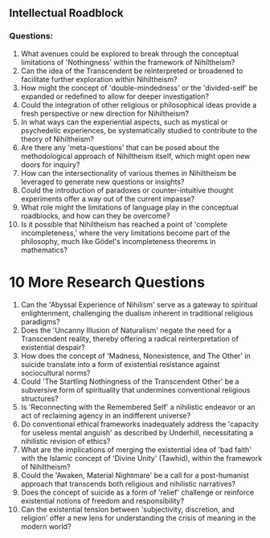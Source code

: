 ## Intellectual Roadblock

### Questions:

1. What avenues could be explored to break through the conceptual limitations of 'Nothingness' within the framework of Nihiltheism?
2. Can the idea of the Transcendent be reinterpreted or broadened to facilitate further exploration within Nihiltheism?
3. How might the concept of 'double-mindedness' or the 'divided-self' be expanded or redefined to allow for deeper investigation?
4. Could the integration of other religious or philosophical ideas provide a fresh perspective or new direction for Nihiltheism?
5. In what ways can the experiential aspects, such as mystical or psychedelic experiences, be systematically studied to contribute to the theory of Nihiltheism?
6. Are there any 'meta-questions' that can be posed about the methodological approach of Nihiltheism itself, which might open new doors for inquiry?
7. How can the intersectionality of various themes in Nihiltheism be leveraged to generate new questions or insights?
8. Could the introduction of paradoxes or counter-intuitive thought experiments offer a way out of the current impasse?
9. What role might the limitations of language play in the conceptual roadblocks, and how can they be overcome?
10. Is it possible that Nihiltheism has reached a point of 'complete incompleteness,' where the very limitations become part of the philosophy, much like Gödel's incompleteness theorems in mathematics?

  

# 10 More Research Questions

1. Can the 'Abyssal Experience of Nihilism' serve as a gateway to spiritual enlightenment, challenging the dualism inherent in traditional religious paradigms?
2. Does the 'Uncanny Illusion of Naturalism' negate the need for a Transcendent reality, thereby offering a radical reinterpretation of existential despair?
3. How does the concept of 'Madness, Nonexistence, and The Other' in suicide translate into a form of existential resistance against sociocultural norms?
4. Could 'The Startling Nothingness of the Transcendent Other' be a subversive form of spirituality that undermines conventional religious structures?
5. Is 'Reconnecting with the Remembered Self' a nihilistic endeavor or an act of reclaiming agency in an indifferent universe?
6. Do conventional ethical frameworks inadequately address the 'capacity for useless mental anguish' as described by Underhill, necessitating a nihilistic revision of ethics?
7. What are the implications of merging the existential idea of 'bad faith' with the Islamic concept of 'Divine Unity' (Tawhid), within the framework of Nihiltheism?
8. Could the 'Awaken, Material Nightmare' be a call for a post-humanist approach that transcends both religious and nihilistic narratives?
9. Does the concept of suicide as a form of 'relief' challenge or reinforce existential notions of freedom and responsibility?
10. Can the existential tension between 'subjectivity, discretion, and religion' offer a new lens for understanding the crisis of meaning in the modern world?